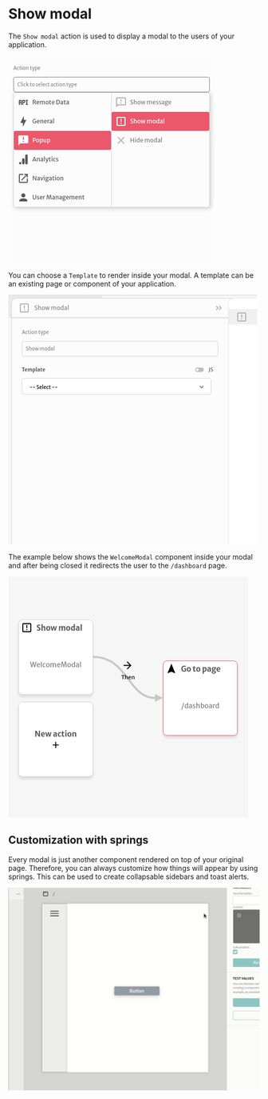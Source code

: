 # Show modal

The `Show modal` action is used to display a modal to the users of your application.

![](../../../.gitbook/assets/screenshot-from-2021-08-05-16-31-14.png)

You can choose a `Template`  to render inside your modal. A template can be an existing page or component of your application.

![](../../../.gitbook/assets/screenshot-from-2021-08-05-16-31-30.png)

The example below shows the `WelcomeModal` component inside your modal and after being closed it redirects the user to the `/dashboard` page.

![](../../../.gitbook/assets/screenshot-from-2021-08-05-16-36-02.png)

## Customization with springs

Every modal is just another component rendered on top of your original page. Therefore, you can always customize how things will appear by using springs. This can be used to create collapsable sidebars and toast alerts.

![Using the modal feature to create sidebars](<../../../.gitbook/assets/modal-sidebar (1).gif>)
